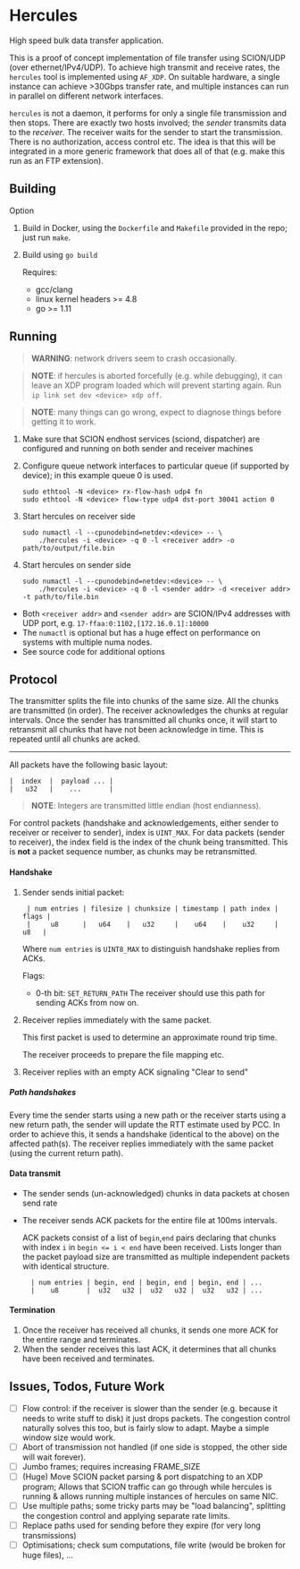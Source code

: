 # Hercules

High speed bulk data transfer application.

This is a proof of concept implementation of file transfer using SCION/UDP (over ethernet/IPv4/UDP).
To achieve high transmit and receive rates, the `hercules` tool is implemented using `AF_XDP`.
On suitable hardware, a single instance can achieve >30Gbps transfer rate, and multiple instances can run in parallel on different network interfaces.

`hercules` is not a daemon, it performs for only a single file transmission and then stops. 
There are exactly two hosts involved; the _sender_ transmits data to the _receiver_.
The receiver waits for the sender to start the transmission.
There is no authorization, access control etc. The idea is that this will be integrated in a more generic framework that does all of that (e.g. make this run as an FTP extension).

## Building

Option
1. Build in Docker, using the `Dockerfile` and `Makefile` provided in the repo; just run `make`.

1. Build using `go build`
  
   Requires:
    - gcc/clang
    - linux kernel headers >= 4.8
    - go >= 1.11


## Running

> **WARNING**: network drivers seem to crash occasionally.

> **NOTE**: if hercules is aborted forcefully (e.g. while debugging), it can leave an XDP program loaded which will prevent starting again.
						Run `ip link set dev <device> xdp off`.

> **NOTE**: many things can go wrong, expect to diagnose things before getting it to work.


1. Make sure that SCION endhost services (sciond, dispatcher) are configured and running on both sender and receiver machines

1. Configure queue network interfaces to particular queue (if supported by device); in this example queue 0 is used.

    ```shell
    sudo ethtool -N <device> rx-flow-hash udp4 fn
    sudo ethtool -N <device> flow-type udp4 dst-port 30041 action 0
    ```

1. Start hercules on receiver side

    ```shell
    sudo numactl -l --cpunodebind=netdev:<device> -- \ 
        ./hercules -i <device> -q 0 -l <receiver addr> -o path/to/output/file.bin
    ```

1. Start hercules on sender side

    ```shell
    sudo numactl -l --cpunodebind=netdev:<device> -- \
        ./hercules -i <device> -q 0 -l <sender addr> -d <receiver addr> -t path/to/file.bin
    ```


* Both `<receiver addr>` and `<sender addr>` are SCION/IPv4 addresses with UDP port, e.g. `17-ffaa:0:1102,[172.16.0.1]:10000`
* The `numactl` is optional but has a huge effect on performance on systems with multiple numa nodes.
* See source code for additional options


## Protocol

The transmitter splits the file into chunks of the same size. All the chunks are transmitted (in order).
The receiver acknowledges the chunks at regular intervals.
Once the sender has transmitted all chunks once, it will start to retransmit all chunks that have not been acknowledge in time. 
This is repeated until all chunks are acked.


---


All packets have the following basic layout:

	|  index  |  payload ... |
	|   u32   |    ...       |


> **NOTE**: Integers are transmitted little endian (host endianness).

For control packets (handshake and acknowledgements, either sender to receiver or receiver to sender), index is `UINT_MAX`.
For data packets (sender to receiver), the index field is the index of the chunk being transmitted. This is **not** a packet sequence number, as chunks may be retransmitted.



#### Handshake

1. Sender sends initial packet:

        | num entries | filesize | chunksize | timestamp | path index | flags |
        |     u8      |   u64    |   u32     |    u64    |    u32     |  u8   |
        
    Where `num entries` is `UINT8_MAX` to distinguish handshake replies from ACKs.
    
    Flags:
    - 0-th bit: `SET_RETURN_PATH` The receiver should use this path for sending
    ACKs from now on.

1. Receiver replies immediately with the same packet.

    This first packet is used to determine an approximate round trip time.
    
	The receiver proceeds to  prepare the file mapping etc.

1. Receiver replies with an empty ACK signaling "Clear to send"

##### Path handshakes

Every time the sender starts using a new path or the receiver starts using a new
return path, the sender will update the RTT estimate used by PCC.
In order to achieve this, it sends a handshake (identical to the above) on the
affected path(s).
The receiver replies immediately with the same packet (using the current return path).

#### Data transmit

* The sender sends (un-acknowledged) chunks in data packets at chosen send rate
* The receiver sends ACK packets for the entire file at 100ms intervals.
    
  ACK packets consist of a list of `begin`,`end` pairs declaring that chunks
  with index `i` in `begin <= i < end` have been received.
  Lists longer than the packet payload size are transmitted as multiple 
  independent packets with identical structure.


        | num entries | begin, end | begin, end | begin, end | ...
        |    u8       |  u32   u32 |  u32   u32 |  u32   u32 | ...


#### Termination

1. Once the receiver has received all chunks, it sends one more ACK for the entire range and terminates.
1. When the sender receives this last ACK, it determines that all chunks have been received and terminates.

## Issues, Todos, Future Work

* [ ] Flow control: if the receiver is slower than the sender (e.g. because it needs to write stuff to disk) it just drops packets.
	  The congestion control naturally solves this too, but is fairly slow to adapt.
	  Maybe a simple window size would work.
* [ ] Abort of transmission not handled (if one side is stopped, the other side will wait forever).
* [ ] Jumbo frames; requires increasing FRAME_SIZE
* [ ] (Huge) Move SCION packet parsing & port dispatching to an XDP program;
      Allows that SCION traffic can go through while hercules is running & allows running multiple instances of hercules on same NIC.
* [ ] Use multiple paths; some tricky parts may be "load balancing", splitting the congestion control and applying separate rate limits.
* [ ] Replace paths used for sending before they expire (for very long transmissions)
* [ ] Optimisations; check sum computations, file write (would be broken for huge files), ...
